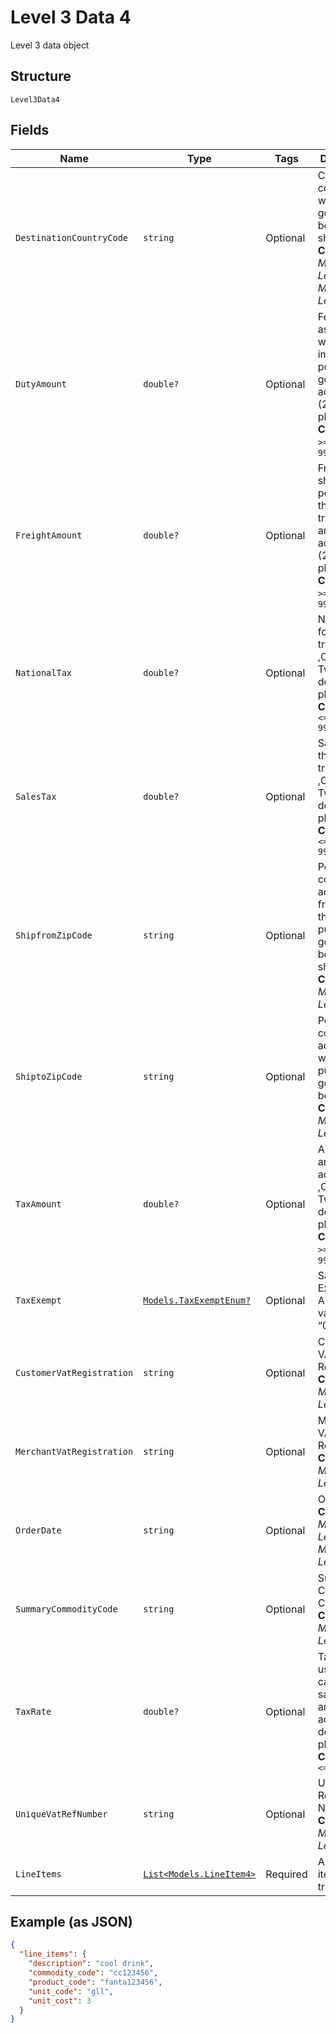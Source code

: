 
# Level 3 Data 4

Level 3 data object

## Structure

`Level3Data4`

## Fields

| Name | Type | Tags | Description |
|  --- | --- | --- | --- |
| `DestinationCountryCode` | `string` | Optional | Code of the country where the goods are being shipped.<br>**Constraints**: *Minimum Length*: `3`, *Maximum Length*: `3` |
| `DutyAmount` | `double?` | Optional | Fee amount associated with the import of the purchased goods ,Can accept Two (2) decimal places<br>**Constraints**: `>= 0`, `<= 999999999999` |
| `FreightAmount` | `double?` | Optional | Freight or shipping portion of the total transaction amount ,Can accept Two (2) decimal places.<br>**Constraints**: `>= 0`, `<= 999999999999` |
| `NationalTax` | `double?` | Optional | National tax for the transaction ,Can accept Two (2) decimal places.<br>**Constraints**: `<= 9999999999` |
| `SalesTax` | `double?` | Optional | Sales tax for the transaction ,Can accept Two (2) decimal places.<br>**Constraints**: `<= 9999999999` |
| `ShipfromZipCode` | `string` | Optional | Postal/ZIP code of the address from where the purchased goods are being shipped.<br>**Constraints**: *Maximum Length*: `10` |
| `ShiptoZipCode` | `string` | Optional | Postal/ZIP code of the address where purchased goods will be delivered.<br>**Constraints**: *Maximum Length*: `10` |
| `TaxAmount` | `double?` | Optional | Amount of any value added taxes ,Can accept Two (2) decimal places.<br>**Constraints**: `>= 0`, `<= 999999999` |
| `TaxExempt` | [`Models.TaxExemptEnum?`](../../doc/models/tax-exempt-enum.md) | Optional | Sales Tax Exempt. Allowed values: “1”, “0”. |
| `CustomerVatRegistration` | `string` | Optional | Customer VAT Registration<br>**Constraints**: *Maximum Length*: `13` |
| `MerchantVatRegistration` | `string` | Optional | Merchant VAT Registration<br>**Constraints**: *Maximum Length*: `20` |
| `OrderDate` | `string` | Optional | Order Date<br>**Constraints**: *Minimum Length*: `6`, *Maximum Length*: `6` |
| `SummaryCommodityCode` | `string` | Optional | Summary Commodity Code<br>**Constraints**: *Maximum Length*: `4` |
| `TaxRate` | `double?` | Optional | Tax rate used to calculate the sales tax amount, can accept 2 decimal places.<br>**Constraints**: `<= 9999` |
| `UniqueVatRefNumber` | `string` | Optional | Unique VAT Reference Number<br>**Constraints**: *Maximum Length*: `15` |
| `LineItems` | [`List<Models.LineItem4>`](../../doc/models/line-item-4.md) | Required | Array of line items in transaction |

## Example (as JSON)

```json
{
  "line_items": {
    "description": "cool drink",
    "commodity_code": "cc123456",
    "product_code": "fanta123456",
    "unit_code": "gll",
    "unit_cost": 3
  }
}
```

